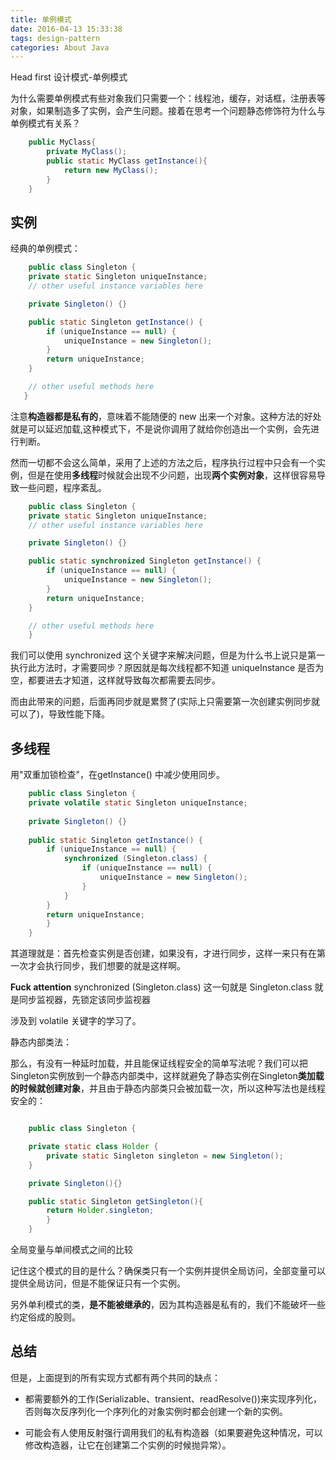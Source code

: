 ```yaml
---
title: 单例模式
date: 2016-04-13 15:33:38
tags: design-pattern
categories: About Java
---
```


Head first 设计模式-单例模式

<!-- more -->

为什么需要单例模式有些对象我们只需要一个：线程池，缓存，对话框，注册表等对象，如果制造多了实例，会产生问题。接着在思考一个问题静态修饰符为什么与单例模式有关系？

``` java
	public MyClass{
		private MyClass();
		public static MyClass getInstance(){
			return new MyClass();
		}
	}
```

## 实例

经典的单例模式：

``` java
	public class Singleton {
	private static Singleton uniqueInstance;
	// other useful instance variables here

	private Singleton() {}

	public static Singleton getInstance() {
		if (uniqueInstance == null) {
			uniqueInstance = new Singleton();
		}
		return uniqueInstance;
	}

	// other useful methods here
   }
```

注意**构造器都是私有的**，意味着不能随便的 new 出来一个对象。这种方法的好处就是可以延迟加载,这种模式下，不是说你调用了就给你创造出一个实例，会先进行判断。

然而一切都不会这么简单，采用了上述的方法之后，程序执行过程中只会有一个实例，但是在使用**多线程**时候就会出现不少问题，出现**两个实例对象**，这样很容易导致一些问题，程序紊乱。

```java
	public class Singleton {
	private static Singleton uniqueInstance;
	// other useful instance variables here

	private Singleton() {}

	public static synchronized Singleton getInstance() {
		if (uniqueInstance == null) {
			uniqueInstance = new Singleton();
		}
		return uniqueInstance;
	}

	// other useful methods here
	}
```

我们可以使用 synchronized 这个关键字来解决问题，但是为什么书上说只是第一执行此方法时，才需要同步？原因就是每次线程都不知道 uniqueInstance 是否为空，都要进去才知道，这样就导致每次都需要去同步。

而由此带来的问题，后面再同步就是累赘了(实际上只需要第一次创建实例同步就可以了)，导致性能下降。


## 多线程

用"双重加锁检查"，在getInstance() 中减少使用同步。

``` java
	public class Singleton {
	private volatile static Singleton uniqueInstance;
 
	private Singleton() {}
 
	public static Singleton getInstance() {
		if (uniqueInstance == null) {
			synchronized (Singleton.class) {
				if (uniqueInstance == null) {
					uniqueInstance = new Singleton();
				}
			}
		}
		return uniqueInstance;
		}
	}
```

其道理就是：首先检查实例是否创建，如果没有，才进行同步，这样一来只有在第一次才会执行同步，我们想要的就是这样啊。

**Fuck attention** synchronized (Singleton.class) 这一句就是 Singleton.class 就是同步监视器，先锁定该同步监视器

涉及到 volatile 关键字的学习了。


静态内部类法：

那么，有没有一种延时加载，并且能保证线程安全的简单写法呢？我们可以把Singleton实例放到一个静态内部类中，这样就避免了静态实例在Singleton**类加载的时候就创建对象**，并且由于静态内部类只会被加载一次，所以这种写法也是线程安全的：

```java

	public class Singleton {

    private static class Holder {
        private static Singleton singleton = new Singleton();
    }

    private Singleton(){}

    public static Singleton getSingleton(){
        return Holder.singleton;
    	}
	}
```

全局变量与单间模式之间的比较

记住这个模式的目的是什么？确保类只有一个实例并提供全局访问，全部变量可以提供全局访问，但是不能保证只有一个实例。

另外单利模式的类，**是不能被继承的**，因为其构造器是私有的，我们不能破坏一些约定俗成的股则。


## 总结 

但是，上面提到的所有实现方式都有两个共同的缺点：

* 都需要额外的工作(Serializable、transient、readResolve())来实现序列化，否则每次反序列化一个序列化的对象实例时都会创建一个新的实例。

* 可能会有人使用反射强行调用我们的私有构造器（如果要避免这种情况，可以修改构造器，让它在创建第二个实例的时候抛异常）。